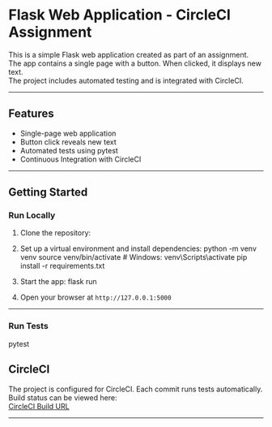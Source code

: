 # Flask Web Application - CircleCI Assignment

This is a simple Flask web application created as part of an assignment.  
The app contains a single page with a button. When clicked, it displays new text.  
The project includes automated testing and is integrated with CircleCI.

---

## Features

- Single-page web application
- Button click reveals new text
- Automated tests using pytest
- Continuous Integration with CircleCI

---

## Getting Started

### Run Locally
1. Clone the repository:

2. Set up a virtual environment and install dependencies:
python -m venv venv
source venv/bin/activate # Windows: venv\Scripts\activate
pip install -r requirements.txt

3. Start the app:
flask run

4. Open your browser at `http://127.0.0.1:5000`

---

### Run Tests
pytest

## CircleCI

The project is configured for CircleCI. Each commit runs tests automatically.  
Build status can be viewed here:  
[CircleCI Build URL](https://app.circleci.com/pipelines/circleci/6kTenxPMF9dLWun9Jvu4PH/A1PVbzzH45LPJ2s3KuU3Cr/3)

---